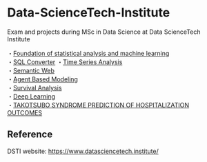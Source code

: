 # Data-ScienceTech-Institute
Exam and projects during MSc in Data Science at Data ScienceTech Institute

・[Foundation of statistical analysis and machine learning](https://github.com/kwdaisuke/Data-ScienceTech-Institute/blob/main/FSML%20Exam.pdf) \
・[SQL Converter](https://github.com/kwdaisuke/Data-ScienceTech-Institute/tree/main/SQLConverter)
・[Time Series Analysis](Time-Series.pdf) \
・[Semantic Web](SemanticWeb.pdf) \
・[Agent Based Modeling](https://github.com/kwdaisuke/Data-ScienceTech-Institute/blob/main/ABM_Retail_DalsukeKuwabara.pdf) \
・[Survival Analysis](https://github.com/kwdaisuke/Data-ScienceTech-Institute/blob/main/Survival_Analysis-Project-DKuwabara-NBenanteur.pdf) \
・[Deep Learning](https://github.com/kwdaisuke/DeepLearning) \
・[TAKOTSUBO SYNDROME PREDICTION OF HOSPITALIZATION OUTCOMES](https://github.com/kwdaisuke/Takotsubo-Syndrome-Prediction-of-Hospitalization-Outcomes)

## Reference
DSTI website: https://www.datasciencetech.institute/
